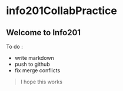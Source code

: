 # info201CollabPractice

## Welcome to Info201

To do :
- write markdown
- push to github
- fix merge conflicts

> I hope this works 

